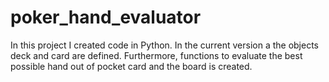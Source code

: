 # poker_hand_evaluator
In this project I created code in Python. In the current version a the objects deck and card are defined. Furthermore, functions to evaluate the best possible hand out of pocket card and the board is created.
